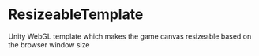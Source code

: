 # ResizeableTemplate
 Unity WebGL template which makes the game canvas resizeable based on the browser window size
